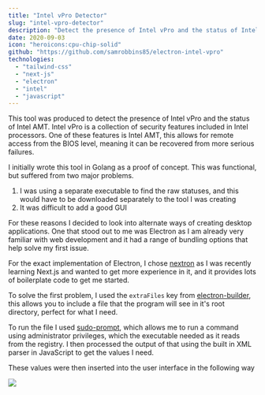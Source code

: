 ```yaml
---
title: "Intel vPro Detector"
slug: "intel-vpro-detector"
description: "Detect the presence of Intel vPro and the status of Intel AMT"
date: 2020-09-03
icon: "heroicons:cpu-chip-solid"
github: "https://github.com/samrobbins85/electron-intel-vpro"
technologies:
  - "tailwind-css"
  - "next-js"
  - "electron"
  - "intel"
  - "javascript"
---
```


This tool was produced to detect the presence of Intel vPro and the status of Intel AMT. Intel vPro is a collection of security features included in Intel processors. One of these features is Intel AMT, this allows for remote access from the BIOS level, meaning it can be recovered from more serious failures.

I initially wrote this tool in Golang as a proof of concept. This was functional, but suffered from two major problems.

1. I was using a separate executable to find the raw statuses, and this would have to be downloaded separately to the tool I was creating
2. It was difficult to add a good GUI

For these reasons I decided to look into alternate ways of creating desktop applications. One that stood out to me was Electron as I am already very familiar with web development and it had a range of bundling options that help solve my first issue.

For the exact implementation of Electron, I chose [nextron](https://github.com/saltyshiomix/nextron) as I was recently learning Next.js and wanted to get more experience in it, and it provides lots of boilerplate code to get me started.

To solve the first problem, I used the `extraFiles` key from [electron-builder](https://www.electron.build/), this allows you to include a file that the program will see in it's root directory, perfect for what I need.

To run the file I used [sudo-prompt](https://www.npmjs.com/package/sudo-prompt), which allows me to run a command using administrator privileges, which the executable needed as it reads from the registry. I then processed the output of that using the built in XML parser in JavaScript to get the values I need.

These values were then inserted into the user interface in the following way

![](https://res.cloudinary.com/samrobbins/image/upload/v1600508183/Intel_Result_ewxzwi.png)
